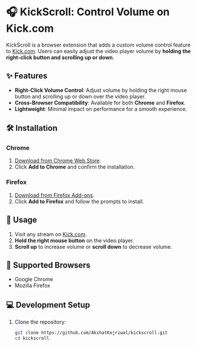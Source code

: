 # 🎧 KickScroll: Control Volume on Kick.com

KickScroll is a browser extension that adds a custom volume control feature to [Kick.com](https://kick.com). Users can easily adjust the video player volume by **holding the right-click button and scrolling up or down**.

## ✨ Features
- **Right-Click Volume Control**: Adjust volume by holding the right mouse button and scrolling up or down over the video player.
- **Cross-Browser Compatibility**: Available for both **Chrome** and **Firefox**.
- **Lightweight**: Minimal impact on performance for a smooth experience.

## 🛠️ Installation

### Chrome
1. [Download from Chrome Web Store](https://chromewebstore.google.com/detail/kickscroll-control-volume/negogccaghejpnikmfocknmgkjdddehi).
2. Click **Add to Chrome** and confirm the installation.

### Firefox
1. [Download from Firefox Add-ons](https://addons.mozilla.org/en-US/firefox/addon/volume-adjuster-for-kick-com/).
2. Click **Add to Firefox** and follow the prompts to install.

## 🚀 Usage
1. Visit any stream on [Kick.com](https://kick.com).
2. **Hold the right mouse button** on the video player.
3. **Scroll up** to increase volume or **scroll down** to decrease volume.

## 🧩 Supported Browsers
- Google Chrome
- Mozilla Firefox

## 💻 Development Setup
1. Clone the repository:
   ```bash
   git clone https://github.com/AkshatKejriwal/kickscroll.git
   cd kickscroll
